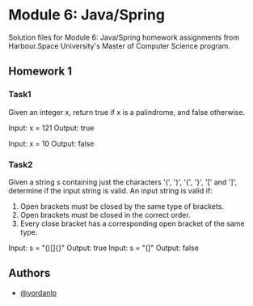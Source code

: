 # Module 6: Java/Spring

Solution files for Module 6: Java/Spring homework assignments from Harbour.Space University's Master of Computer Science program.

## Homework 1

### Task1
Given an integer x, return true if x is a palindrome, and false otherwise.

Input: x = 121
Output: true

Input: x = 10
Output: false

### Task2
Given a string s containing just the characters '(', ')', '{', '}', '[' and ']', determine if the input string
is valid.
An input string is valid if:
1. Open brackets must be closed by the same type of brackets.
2. Open brackets must be closed in the correct order.
3. Every close bracket has a corresponding open bracket of the same type.


Input: s = "()[]{}"
Output: true
Input: s = "(]"
Output: false

## Authors

- [@yordanlp](https://www.github.com/yordanlp)

